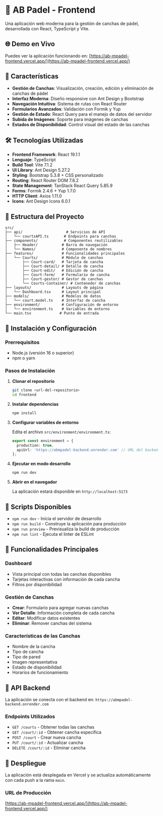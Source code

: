 # 🏓 AB Padel - Frontend

Una aplicación web moderna para la gestión de canchas de pádel, desarrollada con React, TypeScript y Vite.

## 🌐 Demo en Vivo

Puedes ver la aplicación funcionando en: [https://ab-mpadel-frontend.vercel.app/](https://ab-mpadel-frontend.vercel.app/)

## 🚀 Características

- **Gestión de Canchas**: Visualización, creación, edición y eliminación de canchas de pádel
- **Interfaz Moderna**: Diseño responsive con Ant Design y Bootstrap
- **Navegación Intuitiva**: Sistema de rutas con React Router
- **Formularios Avanzados**: Validación con Formik y Yup
- **Gestión de Estado**: React Query para el manejo de datos del servidor
- **Subida de Imágenes**: Soporte para imágenes de canchas
- **Estados de Disponibilidad**: Control visual del estado de las canchas

## 🛠️ Tecnologías Utilizadas

- **Frontend Framework**: React 19.1.1
- **Lenguaje**: TypeScript
- **Build Tool**: Vite 7.1.2
- **UI Library**: Ant Design 5.27.2
- **Styling**: Bootstrap 5.3.8 + CSS personalizado
- **Routing**: React Router DOM 7.8.2
- **State Management**: TanStack React Query 5.85.9
- **Forms**: Formik 2.4.6 + Yup 1.7.0
- **HTTP Client**: Axios 1.11.0
- **Icons**: Ant Design Icons 6.0.1

## 📁 Estructura del Proyecto

```
src/
├── api/                    # Servicios de API
│   └── courtsAPI.ts       # Endpoints para canchas
├── components/            # Componentes reutilizables
│   ├── Header/           # Barra de navegación
│   └── Names/            # Componente de nombres
├── features/             # Funcionalidades principales
│   └── Courts/           # Módulo de canchas
│       ├── Court-card/   # Tarjeta de cancha
│       ├── Court-detail/ # Detalle de cancha
│       ├── Court-edit/   # Edición de cancha
│       ├── Court-form/   # Formulario de cancha
│       ├── Court-gestor/ # Gestor de canchas
│       └── Courts-Container/ # Contenedor de canchas
├── layouts/              # Layouts de página
│   └── Dashboard.tsx     # Layout principal
├── models/               # Modelos de datos
│   └── court.model.ts    # Interfaz de cancha
├── environment/          # Configuración de entorno
│   └── environment.ts    # Variables de entorno
└── main.tsx             # Punto de entrada
```

## 🚀 Instalación y Configuración

### Prerrequisitos

- Node.js (versión 16 o superior)
- npm o yarn

### Pasos de Instalación

1. **Clonar el repositorio**
   ```bash
   git clone <url-del-repositorio>
   cd frontend
   ```

2. **Instalar dependencias**
   ```bash
   npm install
   ```

3. **Configurar variables de entorno**
   
   Edita el archivo `src/environment/environment.ts`:
   ```typescript
   export const environment = {
     production: true,
     apiUrl: 'https://abmpadel-backend.onrender.com' // URL del backend
   };
   ```

4. **Ejecutar en modo desarrollo**
   ```bash
   npm run dev
   ```

5. **Abrir en el navegador**
   
   La aplicación estará disponible en `http://localhost:5173`

## 📜 Scripts Disponibles

- `npm run dev` - Inicia el servidor de desarrollo
- `npm run build` - Construye la aplicación para producción
- `npm run preview` - Previsualiza la build de producción
- `npm run lint` - Ejecuta el linter de ESLint

## 🎯 Funcionalidades Principales

### Dashboard
- Vista principal con todas las canchas disponibles
- Tarjetas interactivas con información de cada cancha
- Filtros por disponibilidad

### Gestión de Canchas
- **Crear**: Formulario para agregar nuevas canchas
- **Ver Detalle**: Información completa de cada cancha
- **Editar**: Modificar datos existentes
- **Eliminar**: Remover canchas del sistema

### Características de las Canchas
- Nombre de la cancha
- Tipo de cancha
- Tipo de pared
- Imagen representativa
- Estado de disponibilidad
- Horarios de funcionamiento

## 🔗 API Backend

La aplicación se conecta con el backend en: `https://abmpadel-backend.onrender.com`

### Endpoints Utilizados
- `GET /courts` - Obtener todas las canchas
- `GET /court/:id` - Obtener cancha específica
- `POST /court` - Crear nueva cancha
- `PUT /court/:id` - Actualizar cancha
- `DELETE /court/:id` - Eliminar cancha

## 🚀 Despliegue

La aplicación está desplegada en Vercel y se actualiza automáticamente con cada push a la rama `main`.

### URL de Producción
[https://ab-mpadel-frontend.vercel.app/](https://ab-mpadel-frontend.vercel.app/)



